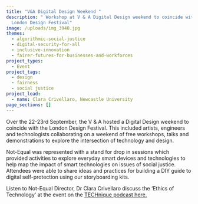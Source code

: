 ```yaml
---
title: "V&A Digital Design Weekend "
description: " Workshop at V & A Digital Design weekend to coincide with the
  London Design Festival"
image: /uploads/img_3948.jpg
themes:
  - algorithmic-social-justice
  - digital-security-for-all
  - inclusive-innovation
  - fairer-futures-for-businesses-and-workforces
project_types:
  - Event
project_tags:
  - design
  - fairness
  - social justice
project_lead:
  - name: Clara Crivellaro, Newcastle University
page_sections: []
---
```

Over the 22-23rd September, the V & A hosted a Digital Design weekend to coincide with the London Design Festival. This included artists, engineers and technologists collaborating on a weekend of free workshops, talks and demonstrations to explore the intersection of technology and design.

Not-Equal was represented with a stand for drop in sessions which provided activities to explore everyday smart devices and technologies to help map the impact of smart technologies on issues of social justice. Attendees were able to share ideas and practices for building a DIY guide to digital self-protection using our storyboarding kits.

Listen to Not-Equal Director, Dr Clara Crivellaro discuss the ‘Ethics of Technology’ at the event on the [TECHnique podcast here.](https://podcasts.apple.com/gb/podcast/episode-23-ethics-of-technology/id1123475818?i=1000420764593)